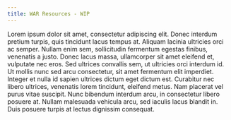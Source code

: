 ```yaml
---
title: WAR Resources - WIP
---
```

<!--StartFragment-->

Lorem ipsum dolor sit amet, consectetur adipiscing elit. Donec interdum pretium turpis, quis tincidunt lacus tempus at. Aliquam lacinia ultricies orci ac semper. Nullam enim sem, sollicitudin fermentum egestas finibus, venenatis a justo. Donec lacus massa, ullamcorper sit amet eleifend et, vulputate nec eros. Sed ultrices convallis sem, ut ultricies orci interdum id. Ut mollis nunc sed arcu consectetur, sit amet fermentum elit imperdiet. Integer et nulla id sapien ultrices dictum eget dictum est. Curabitur nec libero ultrices, venenatis lorem tincidunt, eleifend metus. Nam placerat vel purus vitae suscipit. Nunc bibendum interdum arcu, in consectetur libero posuere at. Nullam malesuada vehicula arcu, sed iaculis lacus blandit in. Duis posuere turpis at lectus dignissim consequat.

<!--EndFragment-->